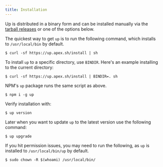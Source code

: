 ```yaml
---
title: Installation
---
```


Up is distributed in a binary form and can be installed manually via the [tarball releases](https://github.com/apex/up/releases) or one of the options below.

The quickest way to get `up` is to run the following command, which installs to `/usr/local/bin` by default.

```
$ curl -sf https://up.apex.sh/install | sh
```

To install `up` to a specific directory, use `BINDIR`. Here's an example installing to the current directory:

```
$ curl -sf https://up.apex.sh/install | BINDIR=. sh
```

NPM's `up` package runs the same script as above.

```
$ npm i -g up
```

Verify installation with:

```
$ up version
```

Later when you want to update `up` to the latest version use the following command:

```
$ up upgrade
```

If you hit permission issues, you may need to run the following, as `up` is installed to `/usr/local/bin/up` by default.

```
$ sudo chown -R $(whoami) /usr/local/bin/
```
